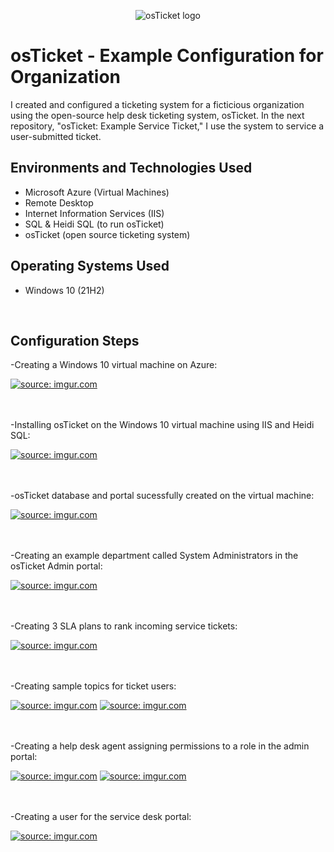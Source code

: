 <p align="center">
<img src="https://i.imgur.com/Clzj7Xs.png" alt="osTicket logo"/>
</p>

<p align="center">
<h1>osTicket - Example Configuration for Organization</h1>
I created and configured a ticketing system for a ficticious organization using the open-source help desk ticketing system, osTicket. In the next repository, "osTicket: Example Service Ticket," I use the system to service a user-submitted ticket.<br />

<h2>Environments and Technologies Used</h2>

- Microsoft Azure (Virtual Machines)
- Remote Desktop 
- Internet Information Services (IIS)
- SQL & Heidi SQL (to run osTicket)
- osTicket (open source ticketing system)

<h2>Operating Systems Used </h2>

- Windows 10</b> (21H2)

  <br />

<h2>Configuration Steps</h2>


<p>-Creating a Windows 10 virtual machine on Azure:</p>
<a href="https://imgur.com/HnN0EOS"><img src="https://i.imgur.com/HnN0EOS.png" title="source: imgur.com" /></a>
<br />
<br />
<br />
<p>-Installing osTicket on the Windows 10 virtual machine using IIS and Heidi SQL:</p>
<a href="https://imgur.com/9tZx5nI"><img src="https://i.imgur.com/9tZx5nI.png" title="source: imgur.com" /></a>
<br />
<br />
<br />
<p>-osTicket database and portal sucessfully created on the virtual machine:</p>
<a href="https://imgur.com/MIkfFrH"><img src="https://i.imgur.com/MIkfFrH.png" title="source: imgur.com" /></a>
<br />
<br />
<br />
<p>-Creating an example department called System Administrators in the osTicket Admin portal:</p>
<a href="https://imgur.com/yrToyk2"><img src="https://i.imgur.com/yrToyk2.png" title="source: imgur.com" /></a>
<br />
<br />
<br />
<p>-Creating 3 SLA plans to rank incoming service tickets:</p>
<a href="https://imgur.com/fgTsIgc"><img src="https://i.imgur.com/fgTsIgc.png" title="source: imgur.com" /></a>
<br />
<br />
<br />
<p>-Creating sample topics for ticket users:</p>
<a href="https://imgur.com/Zwal3W8"><img src="https://i.imgur.com/Zwal3W8.png" title="source: imgur.com" /></a>
<a href="https://imgur.com/uaanO7l"><img src="https://i.imgur.com/uaanO7l.png" title="source: imgur.com" /></a>
<br />
<br />
<br />
<p>-Creating a help desk agent assigning permissions to a role in the admin portal:</p>
<a href="https://imgur.com/Y0lXwna"><img src="https://i.imgur.com/Y0lXwna.png" title="source: imgur.com" /></a>
<a href="https://imgur.com/BBpt2FC"><img src="https://i.imgur.com/BBpt2FC.png" title="source: imgur.com" /></a>
<br />
<br />
<br />
<p>-Creating a user for the service desk portal:</p>
<a href="https://imgur.com/lYVQKYN"><img src="https://i.imgur.com/lYVQKYN.png" title="source: imgur.com" /></a>
<br />
<br />
<br />
